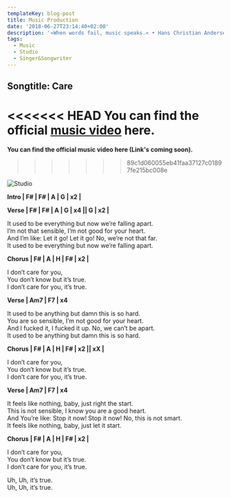 ```yaml
---
templateKey: blog-post
title: Music Production
date: '2018-06-27T23:14:40+02:00'
description: '»When words fail, music speaks.« • Hans Christian Andersen'
tags:
  - Music
  - Studio
  - Singer&Songwriter
---
```

## **Songtitle: Care**

<<<<<<< HEAD
**You can find the official [music video](https://www.youtube.com/?gl=DE&hl=de) here.**
=======
**You can find the official music video here (Link's coming soon).**
>>>>>>> 89c1d060055eb41faa37127c01897fe215bc008e

![Studio](/img/musicproduction.png)

**Intro | F# | F# | A | G | x2 |**

**Verse | F# | F# | A | G | x4 || G | x2 |**

It used to be everything but now we’re falling apart.\
I’m not that sensible, I’m not good for your heart.\
And I’m like: Let it go! Let it go! No, we’re not that far.\
It used to be everything but now we’re falling apart.

**Chorus |  F# | A | H | F# | x2 |**

I don’t care for you,\
You don’t know but it’s true.\
I don’t care for you, it’s true.

**Verse | Am7 | F7 | x4**

It used to be anything but damn this is so hard.\
You are so sensible, I’m not good for your heart.\
And I fucked it, I fucked it up. No, we can’t be apart.\
It used to be anything but damn this is so hard.

**Chorus |  F# | A | H | F# | x2 || xX |**

I don’t care for you,\
You don’t know but it’s true.\
I don’t care for you, it’s true.

**Verse | Am7 | F7 | x4**

It feels like nothing, baby, just right the start.\
This is not sensible, I know you are a good heart.\
And You’re like: Stop it now! Stop it now! No, this is not smart.\
It feels like nothing, baby, just let it start.

**Chorus |  F# | A | H | F# | x2 |**

I don’t care for you,\
You don’t know but it’s true.\
I don’t care for you, it’s true.

Uh, Uh, it’s true.\
Uh, Uh, it’s true.
